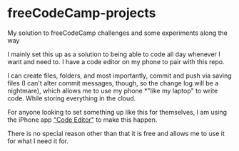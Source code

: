 # freeCodeCamp-projects
My solution to freeCodeCamp challenges and some experiments along the way 

I mainly set this up as a solution to being able to code all day whenever I want and need to. I have a code editor on my phone to pair with this repo. 

I can create files, folders, and most importantly, commit and push via saving files (I can't alter commit messages, though, so the change log will be a nightmare), which allows me to use my phone *"like my laptop" to write code. While storing everything in the cloud.

For anyone looking to set something up like this for themselves, I am using the iPhone app ["Code Editor"](https://apps.apple.com/us/app/code-editor-compiler-ide/id1581290510) to make this happen. 

There is no special reason other than that it is free and allows me to use it for what I need it for.

